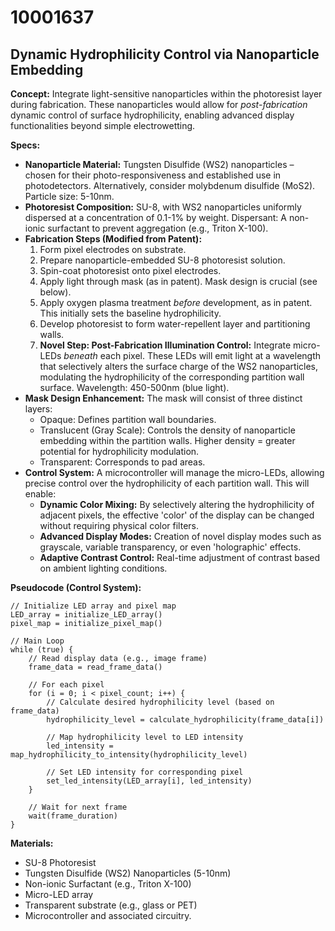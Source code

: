 # 10001637

## Dynamic Hydrophilicity Control via Nanoparticle Embedding

**Concept:** Integrate light-sensitive nanoparticles within the photoresist layer during fabrication. These nanoparticles would allow for *post-fabrication* dynamic control of surface hydrophilicity, enabling advanced display functionalities beyond simple electrowetting.

**Specs:**

*   **Nanoparticle Material:** Tungsten Disulfide (WS2) nanoparticles – chosen for their photo-responsiveness and established use in photodetectors. Alternatively, consider molybdenum disulfide (MoS2). Particle size: 5-10nm.
*   **Photoresist Composition:** SU-8, with WS2 nanoparticles uniformly dispersed at a concentration of 0.1-1% by weight.  Dispersant:  A non-ionic surfactant to prevent aggregation (e.g., Triton X-100).
*   **Fabrication Steps (Modified from Patent):**
    1.  Form pixel electrodes on substrate.
    2.  Prepare nanoparticle-embedded SU-8 photoresist solution.
    3.  Spin-coat photoresist onto pixel electrodes.
    4.  Apply light through mask (as in patent).  Mask design is crucial (see below).
    5.  Apply oxygen plasma treatment *before* development, as in patent. This initially sets the baseline hydrophilicity.
    6.  Develop photoresist to form water-repellent layer and partitioning walls.
    7.  **Novel Step: Post-Fabrication Illumination Control:** Integrate micro-LEDs *beneath* each pixel. These LEDs will emit light at a wavelength that selectively alters the surface charge of the WS2 nanoparticles, modulating the hydrophilicity of the corresponding partition wall surface.  Wavelength: 450-500nm (blue light).
*   **Mask Design Enhancement:**  The mask will consist of three distinct layers:
    *   Opaque: Defines partition wall boundaries.
    *   Translucent (Gray Scale): Controls the density of nanoparticle embedding within the partition walls. Higher density = greater potential for hydrophilicity modulation.
    *   Transparent: Corresponds to pad areas.
*   **Control System:**  A microcontroller will manage the micro-LEDs, allowing precise control over the hydrophilicity of each partition wall.  This will enable:
    *   **Dynamic Color Mixing:** By selectively altering the hydrophilicity of adjacent pixels, the effective 'color' of the display can be changed without requiring physical color filters.
    *   **Advanced Display Modes:**  Creation of novel display modes such as grayscale, variable transparency, or even 'holographic' effects.
    *   **Adaptive Contrast Control:**  Real-time adjustment of contrast based on ambient lighting conditions.

**Pseudocode (Control System):**

```
// Initialize LED array and pixel map
LED_array = initialize_LED_array()
pixel_map = initialize_pixel_map()

// Main Loop
while (true) {
    // Read display data (e.g., image frame)
    frame_data = read_frame_data()

    // For each pixel
    for (i = 0; i < pixel_count; i++) {
        // Calculate desired hydrophilicity level (based on frame_data)
        hydrophilicity_level = calculate_hydrophilicity(frame_data[i])

        // Map hydrophilicity level to LED intensity
        led_intensity = map_hydrophilicity_to_intensity(hydrophilicity_level)

        // Set LED intensity for corresponding pixel
        set_led_intensity(LED_array[i], led_intensity)
    }

    // Wait for next frame
    wait(frame_duration)
}
```

**Materials:**

*   SU-8 Photoresist
*   Tungsten Disulfide (WS2) Nanoparticles (5-10nm)
*   Non-ionic Surfactant (e.g., Triton X-100)
*   Micro-LED array
*   Transparent substrate (e.g., glass or PET)
*   Microcontroller and associated circuitry.